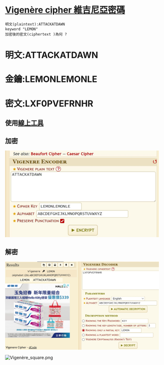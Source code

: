 # [Vigenère cipher 維吉尼亞密碼](https://en.wikipedia.org/wiki/Vigen%C3%A8re_cipher)

```
明文(plaintext):ATTACKATDAWN
keyword "LEMON"
加密後的密文(ciphertext )為何 ?
```
# 明文:ATTACKATDAWN

# 金鑰:LEMONLEMONLE

# 密文:LXF0PVEFRNHR

## 使用[線上工具](https://www.dcode.fr/vigenere-cipher)
## 加密
![加密](./Encrypt2.JPG)
## 解密
![解密](./decrypt2.JPG)


![Vigenère_square.png](Vigenère_square.png)
